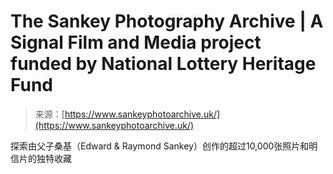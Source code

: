 <!--yml

category: 未分类

date: 2024-05-27 14:44:43

-->

# The Sankey Photography Archive | A Signal Film and Media project funded by National Lottery Heritage Fund

> 来源：[https://www.sankeyphotoarchive.uk/](https://www.sankeyphotoarchive.uk/)

探索由父子桑基（Edward & Raymond Sankey）创作的超过10,000张照片和明信片的独特收藏
